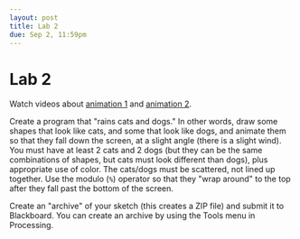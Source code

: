 ```yaml
---
layout: post
title: Lab 2
due: Sep 2, 11:59pm
---
```


# Lab 2

Watch videos about [animation 1](/videos/2014-08-14-animation-1.html)
and [animation 2](/videos/2014-08-14-animation-2.html).

Create a program that "rains cats and dogs." In other words, draw some
shapes that look like cats, and some that look like dogs, and animate
them so that they fall down the screen, at a slight angle (there is a
slight wind). You must have at least 2 cats and 2 dogs (but they can
be the same combinations of shapes, but cats must look different than
dogs), plus appropriate use of color. The cats/dogs must be scattered,
not lined up together. Use the modulo (`%`) operator so that they
"wrap around" to the top after they fall past the bottom of the
screen.

Create an "archive" of your sketch (this creates a ZIP file) and
submit it to Blackboard. You can create an archive by using the Tools
menu in Processing.
